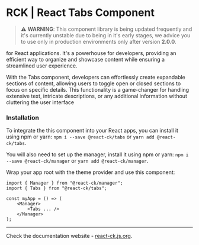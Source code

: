 # RCK | React Tabs Component

> :warning: **WARNING**: This component library is being updated frequently and it's currently unstable due to being in it's early stages, we advice you to use only in production environments only after version **2.0.0**.

for React applications. It's a powerhouse for developers, providing an efficient way to organize and showcase content while ensuring a streamlined user experience.

With the Tabs component, developers can effortlessly create expandable sections of content, allowing users to toggle open or closed sections to focus on specific details. This functionality is a game-changer for handling extensive text, intricate descriptions, or any additional information without cluttering the user interface

### Installation 

To integrate the this component into your React apps, you can install it using npm or yarn: `npm i --save @react-ck/tabs` or `yarn add @react-ck/tabs`.

You will also need to set up the manager, install it using npm or yarn: `npm i --save @react-ck/manager` or `yarn add @react-ck/manager`.

Wrap your app root with the theme provider and use this component:

```tsx
import { Manager } from "@react-ck/manager";
import { Tabs } from "@react-ck/tabs";

const myApp = () => (
    <Manager>
        <Tabs ... />
    </Manager>
);
```

<!-- storybook-ignore -->

---

Check the documentation website - [react-ck.js.org](https://react-ck.js.org).